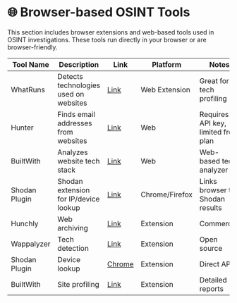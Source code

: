 # 🌐 Browser-based OSINT Tools

This section includes browser extensions and web-based tools used in OSINT investigations. These tools run directly in your browser or are browser-friendly.

| Tool Name     | Description                                 | Link                              | Platform     | Notes                          |
|---------------|---------------------------------------------|-----------------------------------|--------------|-------------------------------|
| WhatRuns      | Detects technologies used on websites       |  [Link](https://www.whatruns.com/)         | Web Extension | Great for tech profiling       |
| Hunter        | Finds email addresses from websites         |  [Link](https://hunter.io/)                | Web           | Requires API key, limited free plan |
| BuiltWith     | Analyzes website tech stack                 |  [Link](https://builtwith.com/)            | Web           | Web-based tech analyzer        |
| Shodan Plugin | Shodan extension for IP/device lookup       |  [Link](https://chrome.google.com/) | Chrome/Firefox | Links browser to Shodan results |
| Hunchly | Web archiving | [Link](https://hunch.ly/) | Extension | Commercial |  
| Wappalyzer | Tech detection | [Link](https://www.wappalyzer.com/) | Extension | Open source |  
| Shodan Plugin | Device lookup | [Chrome](https://chrome.google.com/webstore/detail/shodan/jjalcfnidlmpjhdfepjhjbhnhkbgleap) | Extension | Direct API |  
| BuiltWith | Site profiling | [Link](https://builtwith.com/) | Extension | Detailed reports |  

